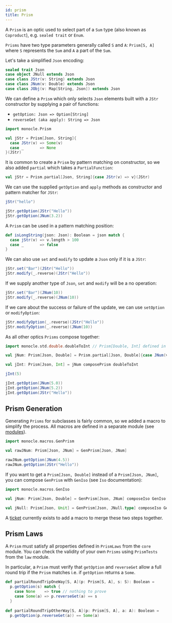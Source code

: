 ```yaml
---
id: prism
title: Prism
---
```


A `Prism` is an optic used to select part of a `Sum` type (also known as `Coproduct`), e.g. `sealed trait` or `Enum`.

`Prisms` have two type parameters generally called `S` and `A`: `Prism[S, A]` where `S` represents the `Sum` and `A` a part of the `Sum`.

Let's take a simplified `Json` encoding:

```scala mdoc:silent
sealed trait Json
case object JNull extends Json
case class JStr(v: String) extends Json
case class JNum(v: Double) extends Json
case class JObj(v: Map[String, Json]) extends Json
```

We can define a `Prism` which only selects `Json` elements built with a `JStr` constructor by supplying a pair of functions:

*   `getOption: Json => Option[String]`
*   `reverseGet (aka apply): String => Json`

```scala mdoc:silent
import monocle.Prism

val jStr = Prism[Json, String]{
  case JStr(v) => Some(v)
  case _       => None
}(JStr)
```

It is common to create a `Prism` by pattern matching on constructor, so we also added `partial` which takes a `PartialFunction`:

```scala mdoc:nest:silent
val jStr = Prism.partial[Json, String]{case JStr(v) => v}(JStr)
```

We can use the supplied `getOption` and `apply` methods as constructor and pattern matcher for `JStr`:

```scala mdoc
jStr("hello")

jStr.getOption(JStr("Hello"))
jStr.getOption(JNum(3.2))
```

A `Prism` can be used in a pattern matching position:

```scala mdoc:silent
def isLongString(json: Json): Boolean = json match {
  case jStr(v) => v.length > 100
  case _       => false
}
```

We can also use `set` and `modify` to update a `Json` only if it is a `JStr`:

```scala mdoc
jStr.set("Bar")(JStr("Hello"))
jStr.modify(_.reverse)(JStr("Hello"))
```

If we supply another type of `Json`, `set` and `modify` will be a no operation:

```scala mdoc
jStr.set("Bar")(JNum(10))
jStr.modify(_.reverse)(JNum(10))
```

If we care about the success or failure of the update, we can use `setOption` or `modifyOption`:

```scala mdoc
jStr.modifyOption(_.reverse)(JStr("Hello"))
jStr.modifyOption(_.reverse)(JNum(10))
```

As all other optics `Prisms` compose together:

```scala mdoc:silent
import monocle.std.double.doubleToInt // Prism[Double, Int] defined in Monocle

val jNum: Prism[Json, Double] = Prism.partial[Json, Double]{case JNum(v) => v}(JNum)

val jInt: Prism[Json, Int] = jNum composePrism doubleToInt
```

```scala mdoc
jInt(5)

jInt.getOption(JNum(5.0))
jInt.getOption(JNum(5.2))
jInt.getOption(JStr("Hello"))
```

## Prism Generation

Generating `Prisms` for subclasses is fairly common, so we added a macro to simplify the process. All macros
are defined in a separate module (see [modules](../modules.html)).
 
```scala mdoc:silent
import monocle.macros.GenPrism

val rawJNum: Prism[Json, JNum] = GenPrism[Json, JNum]
```

```scala mdoc
rawJNum.getOption(JNum(4.5))
rawJNum.getOption(JStr("Hello"))
```

If you want to get a `Prism[Json, Double]` instead of a `Prism[Json, JNum]`, you can compose `GenPrism` 
with `GenIso` (see `Iso` documentation):

```scala mdoc:nest:silent
import monocle.macros.GenIso

val jNum: Prism[Json, Double] = GenPrism[Json, JNum] composeIso GenIso[JNum, Double]
```

```scala
val jNull: Prism[Json, Unit] = GenPrism[Json, JNull.type] composeIso GenIso.unit[JNull.type]
```

A [ticket](https://github.com/optics-dev/Monocle/issues/363) currently exists to add a macro to merge these two steps together.

## Prism Laws

A `Prism` must satisfy all properties defined in `PrismLaws` from the `core` module.
You can check the validity of your own `Prisms` using `PrismTests` from the `law` module.

In particular, a `Prism` must verify that `getOption` and `reverseGet` allow a full round trip if the `Prism` matches
i.e. if `getOption` returns a `Some`.

```scala mdoc:silent
def partialRoundTripOneWay[S, A](p: Prism[S, A], s: S): Boolean =
  p.getOption(s) match {
    case None    => true // nothing to prove
    case Some(a) => p.reverseGet(a) == s
  }
  
def partialRoundTripOtherWay[S, A](p: Prism[S, A], a: A): Boolean =
  p.getOption(p.reverseGet(a)) == Some(a)
```
